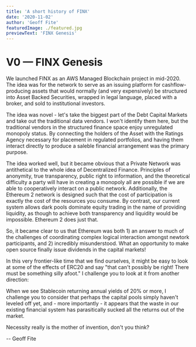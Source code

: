 ```yaml
---
title: 'A short history of FINX'
date: '2020-11-02'
author: 'Geoff Fite'
featuredImage: ./featured.jpg
previewText: 'FINX Genesis'
---
```


# V0 — FINX Genesis

We launched FINX as an AWS Managed Blockchain project in mid-2020. The idea was for the network to serve as an issuing platform
for cashflow-producing assets that would normally (and very expensively) be structured into Asset Backed Securities, wrapped in legal 
language, placed with a broker, and sold to institutional investors.

The idea was novel - let's take the biggest part of the Debt Capital Markets and take out the traditional data vendors. I won't identify them
here, but the traditional vendors in the structured finance space enjoy unregulated monopoly status. By connecting the holders 
of the Asset with the Ratings Agency necessary for placement in regulated portfolios, and having them interact directly to produce 
a saleble financial arrangement was the primary purpose.

The idea worked well, but it became obvious that a Private Network was antithetical to the whole idea of Decentralized Finance. 
Principles of anonymity, true transparency, public right to information, and the theoretical difficulty a party will have in creating 
a monopoly all are possible if we are able to cooperatively interact on a public network. Additionally, the Ethereum 2 network is 
designed such that the cost of participation is exactly the cost of the resources you consume. By contrast, our current system allows 
dark pools dominate equity trading in the name of providing liquidity, as though to achieve both transparency and liquidity 
would be impossible. Ethereum 2 does just that.

So, it became clear to us that Ethereum was both 1) an answer to much of the challenges of coordinating complex logical 
interaction amongst newtork participants, and 2) incredibly misunderstood. What an opportunity to make open source finally issue 
dividends in the capital markets!

In this very frontier-like time that we find ourselves, it might be easy to look at some of the effects of ERC20 and say "that 
can't possibly be right! There must be something silly afoot." I challenge you to look at it from another direction:

When we see Stablecoin returning annual yields of 20% or more, I challenge you to consider that 
perhaps the capital pools simply haven't leveled off yet, and - more importantly - it appears that the waste in our existing financial 
system has parasitically sucked all the returns out of the market.

Necessity really is the mother of invention, don't you think?

-- Geoff Fite
